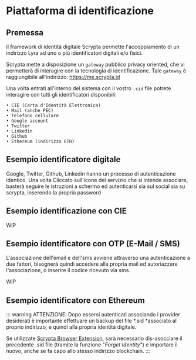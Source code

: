 # Piattaforma di identificazione 

## Premessa

Il framework di identità digitale Scrypta permette l'accoppiamento di un indirizzo Lyra ad uno o più identificatori digitali e/o fisici.

Scrypta mette a disposizione un `gateway` pubblico privacy oriented, che vi permetterà di interagire con la tecnologia di identificazione. Tale `gateway` è raggiungibile all'indirizzo: https://me.scrypta.id

Una volta entrati all'interno del sistema con il vostro `.sid` file potrete interagire con tutti gli identificatori disponibili:

    • CIE (Carta d'Identità Elettronica)
    • Mail (anche PEC)
    • Telefono cellulare
    • Google account
    • Twitter
    • Linkedin
    • Github
    • Ethereum (indirizzo ETH)

## Esempio identificatore digitale

Google, Twitter, Github, Linkedin hanno un processo di autenticazione identico. Una volta Cliccato sull'icone del servizio che si intende associare, basterà seguire le istruzioni a schermo ed autenticarsi sia sul social sia su scrypta, inserendo la propria password

## Esempio identificazione con CIE

WIP

## Esempio identificatore con OTP (E-Mail / SMS)
L'associazione dell'email e dell'sms avviene attraverso una autenticazione a due fattori, bisognerà quindi accedere alla propria mail ed autoriazzare l'associazione, o inserire il codice ricevuto via sms.

WIP

## Esempio identificatore con Ethereum



::: warning ATTENZIONE:
Dopo essersi autenticati associando i provider desiderati è importante effettuare un backup del file *.sid *associato al proprio indirizzo, e quindi alla propria identità digitale. 

Se utilizzate [Scrypta Browser Extension](https://id.scryptachain.org/), sarà necessario dis-asocciare il precedente .sid file (tramite la funzione "*Forget Identity*") e importare il nuovo, anche se fa capo allo stesso indirizzo blockchain.
:::